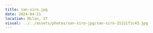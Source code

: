 ```yaml
---
title: san-siro.jpg
date: 2024-04-21
location: Milan, IT
visual: ../../assets/photos/san-siro-jpg/san-siro-31121f1c43.jpg
---
```

